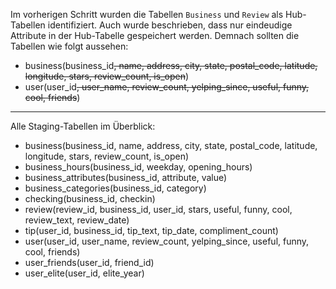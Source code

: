Im vorherigen Schritt wurden die Tabellen `Business` und `Review` als Hub-Tabellen identifiziert. Auch wurde beschrieben, dass nur eindeudige Attribute in der Hub-Tabelle gespeichert werden.
Demnach sollten die Tabellen wie folgt aussehen:

- business(business_id~~, name, address, city, state, postal_code, latitude, longitude, stars, review_count, is_open~~)
- user(user_id~~, user_name, review_count, yelping_since, useful, funny, cool, friends~~)

---

Alle Staging-Tabellen im Überblick:

- business(business_id, name, address, city, state, postal_code, latitude, longitude, stars, review_count, is_open)
- business_hours(business_id, weekday, opening_hours)
- business_attributes(business_id, attribute, value)
- business_categories(business_id, category)
- checking(business_id, checkin)
- review(review_id, business_id, user_id, stars, useful, funny, cool, review_text, review_date)
- tip(user_id, business_id, tip_text, tip_date, compliment_count)
- user(user_id, user_name, review_count, yelping_since, useful, funny, cool, friends)
- user_friends(user_id, friend_id)
- user_elite(user_id, elite_year)